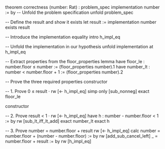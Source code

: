 theorem correctness
(number: Rat)
: problem_spec implementation number := by
  -- Unfold the problem specification
  unfold problem_spec
  
  -- Define the result and show it exists
  let result := implementation number
  exists result
  
  -- Introduce the implementation equality
  intro h_impl_eq
  
  -- Unfold the implementation in our hypothesis
  unfold implementation at h_impl_eq
  
  -- Extract properties from the floor_properties lemma
  have floor_le : number.floor ≤ number := (floor_properties number).1
  have number_lt : number < number.floor + 1 := (floor_properties number).2
  
  -- Prove the three required properties
  constructor
  
  -- 1. Prove 0 ≤ result
  · rw [← h_impl_eq]
    simp only [sub_nonneg]
    exact floor_le
  
  constructor
  
  -- 2. Prove result < 1
  · rw [← h_impl_eq]
    have h : number - number.floor < 1 := by
      rw [sub_lt_iff_lt_add]
      exact number_lt
    exact h
  
  -- 3. Prove number = number.floor + result
  rw [← h_impl_eq]
  calc
    number = number.floor + (number - number.floor) := by rw [add_sub_cancel_left]
    _      = number.floor + result := by rw [h_impl_eq]